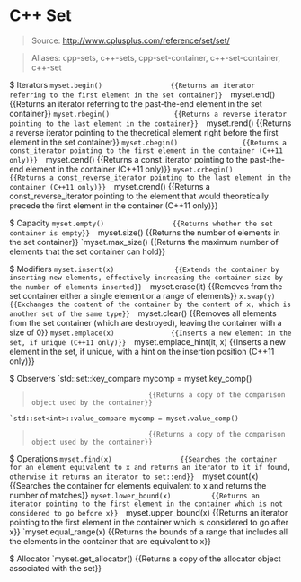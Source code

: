 # C++ Set

> Source: http://www.cplusplus.com/reference/set/set/

> Aliases: cpp-sets, c++-sets, cpp-set-container, c++-set-container, c++-set

$ Iterators
    `myset.begin()                 {{Returns an iterator referring to the first element in the set container}} 
    `myset.end()                   {{Returns an iterator referring to the past-the-end element in the set container}} 
    `myset.rbegin()                {{Returns a reverse iterator pointing to the last element in the container}} 
    `myset.rend()                  {{Returns a reverse iterator pointing to the theoretical element right before the first element in the set container}} 
    `myset.cbegin()                {{Returns a const_iterator pointing to the first element in the container (C++11 only)}} 
    `myset.cend()                  {{Returns a const_iterator pointing to the past-the-end element in the container (C++11 only)}} 
    `myset.crbegin()               {{Returns a const_reverse_iterator pointing to the last element in the container (C++11 only)}} 
    `myset.crend()                 {{Returns a const_reverse_iterator pointing to the element that would theoretically precede the first element in the container (C++11 only)}} 

$ Capacity
    `myset.empty()                 {{Returns whether the set container is empty}} 
    `myset.size()                  {{Returns the number of elements in the set container}} 
    `myset.max_size()              {{Returns the maximum number of elements that the set container can hold}} 

$ Modifiers
    `myset.insert(x)               {{Extends the container by inserting new elements, effectively increasing the container size by the number of elements inserted}} 
    `myset.erase(it)               {{Removes from the set container either a single element or a range of elements}} 
    `x.swap(y)                     {{Exchanges the content of the container by the content of x, which is another set of the same type}} 
    `myset.clear()                 {{Removes all elements from the set container (which are destroyed), leaving the container with a size of 0}} 
    `myset.emplace(x)              {{Inserts a new element in the set, if unique (C++11 only)}} 
    `myset.emplace_hint(it, x)     {{Inserts a new element in the set, if unique, with a hint on the insertion position (C++11 only)}} 

$ Observers
    `std::set<int>::key_compare mycomp = myset.key_comp()
>                                  {{Returns a copy of the comparison object used by the container}} 
    `std::set<int>::value_compare mycomp = myset.value_comp()
>                                  {{Returns a copy of the comparison object used by the container}} 

$ Operations
    `myset.find(x)                 {{Searches the container for an element equivalent to x and returns an iterator to it if found, otherwise it returns an iterator to set::end}} 
    `myset.count(x)                {{Searches the container for elements equivalent to x and returns the number of matches}} 
    `myset.lower_bound(x)          {{Returns an iterator pointing to the first element in the container which is not considered to go before x}} 
    `myset.upper_bound(x)          {{Returns an iterator pointing to the first element in the container which is considered to go after x}} 
    `myset.equal_range(x)          {{Returns the bounds of a range that includes all the elements in the container that are equivalent to x}} 

$ Allocator
    `myset.get_allocator()         {{Returns a copy of the allocator object associated with the set}} 

